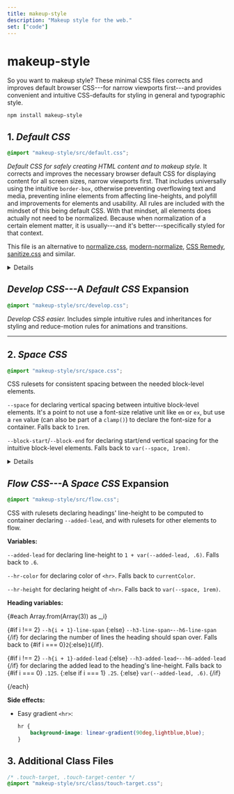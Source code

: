 ```yaml
---
title: makeup-style
description: "Makeup style for the web."
set: ["code"]
---
```


# makeup-style

So you want to makeup style? These minimal CSS files corrects and improves default browser CSS---for narrow viewports first---and provides convenient and intuitive CSS-defaults for styling in general and typographic style.

```
npm install makeup-style
```

## 1. *Default CSS*

```css
@import "makeup-style/src/default.css";
```

*Default CSS for safely creating HTML content and to makeup style.* It corrects and improves the necessary browser default CSS for displaying content for all screen sizes, narrow viewports first. That includes universally using the intuitive `border-box`, otherwise preventing overflowing text and media, preventing inline elements from affecting line-heights, and polyfill and improvements for elements and usability. All rules are included with the mindset of this being default CSS. With that mindset, all elements does actually not need to be normalized. Because when normalization of a certain element matter, it is usually---and it's better---specifically styled for that context.

This file is an alternative to [normalize.css][nc], [modern-normalize][mn], [CSS Remedy][cr], [sanitize.css][sc] and similar.

<Details>
<em slot="summary">Notes</em>

*All libraries should have honest notes on drawbacks and/or missing support:*

- Margin for `<body>` is not removed. So you usually also want `body { margin: 0; }`.
- To allow browsers to auto hyphenate words when text wraps, `hyphens: auto` is applied. *The support may still be lacking for some languages in some browsers.* `hyphens: manual` may be set (for some elements) on wider viewports and/or for advanced content creators who knows `shy`.
- `code, kbd, samp, sub, sup` are inline elements Default CSS styles to not affect line-heights. If they are used as block-level elements though, they will be short in height since their `line-height` is adjusted. E.g., if their direct parent uses `grid` or `flex`. Solution is to redo your HTML structure or restyle `line-height` for these elements in this context.
- For browsers that don't support `overflow-wrap: anywhere`, and when a language has poor `hyphens: auto` support, words can overflow their container. This ruleset can be added to always break words for those browsers as well:

	```css
	@supports not (overflow-wrap: anywhere) {
		:root {
			word-break: break-word;
		}
	}
	```

</Details>

## *Develop CSS*---A <cite>Default CSS</cite> Expansion

```css
@import "makeup-style/src/develop.css";
```

*Develop CSS easier.* Includes simple intuitive rules and inheritances for styling and reduce-motion rules for animations and transitions.

---

## 2. *Space CSS*

```css
@import "makeup-style/src/space.css";
```

CSS rulesets for consistent spacing between the needed block-level elements.

`--space` for declaring vertical spacing between intuitive block-level elements. It's a point to not use a font-size relative unit like `em` or `ex`, but use a `rem` value (can also be part of a `clamp()`) to declare the font-size for a container. Falls back to `1rem`.

`--block-start`/`--block-end` for declaring start/end vertical spacing for the intuitive block-level elements. Falls back to `var(--space, 1rem)`.

<Details>
<em slot="summary">Example</em>


```css
:root {
	--font-size: clamp(
		1rem, 4.8vw, 1.3rem
	);
}

.content {
	--space: var(--font-size);
	font-size: var(--font-size);
}

@media (min-width: 900px) {
	:root {
		--font-size: 1.1rem;
	}
}
```

</Details>

## *Flow CSS*---A <cite>Space CSS</cite> Expansion

```css
@import "makeup-style/src/flow.css";
```

CSS with rulesets declaring headings' line-height to be computed to container declaring `--added-lead`, and with rulesets for other elements to flow.

**Variables:**

`--added-lead` for declaring line-height to `1 + var(--added-lead, .6)`. Falls back to `.6`.

`--hr-color` for declaring color of `<hr>`. Falls back to `currentColor`.

`--hr-height` for declaring height of `<hr>`. Falls back to `var(--space, 1rem)`.

**Heading variables:**

{#each Array.from(Array(3)) as _,i}

<p>
	{#if i !== 2}
		<code>--h{i + 1}-line-span</code>
	{:else}
		<code>--h3-line-span</code>-<code>--h6-line-span</code>
	{/if}
	for declaring the number of lines the heading should span over. Falls back to 
	{#if i === 0}<code>2</code>{:else}<code>1</code>{/if}.
</p>

<p>
	{#if i !== 2}
		<code>--h{i + 1}-added-lead</code>
	{:else}
		<code>--h3-added-lead</code>-<code>--h6-added-lead</code>
	{/if}
	for declaring the added lead to the heading's line-height. Falls back to
	{#if i === 0}
		<code>.125</code>.
	{:else if i === 1}
		<code>.25</code>.
	{:else}
		<code>var(--added-lead, .6)</code>.
	{/if}
</p>

{/each}

**Side effects:**

- Easy gradient `<hr>`:

	```css
	hr {
		background-image: linear-gradient(90deg,lightblue,blue);
	}
	```

## 3. Additional Class Files

```css
/* .touch-target, .touch-target-center */
@import "makeup-style/src/class/touch-target.css";
```

[amcr]: https://piccalil.li/blog/a-modern-css-reset/
[cc]: https://cube.fyi/
[cr]: https://github.com/jensimmons/cssremedy
[mn]: https://github.com/sindresorhus/modern-normalize
[mccr]: https://www.joshwcomeau.com/css/custom-css-reset/
[nc]: https://github.com/necolas/normalize.css/
[op]: https://open-props.style/
[sc]: https://github.com/csstools/sanitize.css

<script>
 	import Details from "/src/libs/Details.svelte";
</script>

